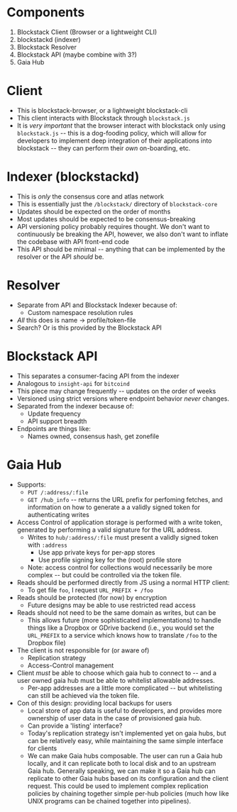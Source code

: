 
# Components

1. Blockstack Client (Browser or a lightweight CLI)
2. blockstackd (indexer)
3. Blockstack Resolver
4. Blockstack API (maybe combine with 3?)
5. Gaia Hub

# Client

* This is blockstack-browser, or a lightweight blockstack-cli
* This client interacts with Blockstack through `blockstack.js`
* It is *very important* that the browser interact with blockstack only using `blockstack.js` -- this is a dog-fooding policy, which will allow for developers to implement deep integration of their applications into blockstack -- they can perform their _own_ on-boarding, etc.

# Indexer (blockstackd)

* This is _only_ the consensus core and atlas network
* This is essentially just the `/blockstack/` directory of `blockstack-core`
* Updates should be expected on the order of months
* Most updates should be expected to be consensus-breaking
* API versioning policy probably requires thought. We don't want to continuously be breaking the API, however, we also don't want to inflate the codebase with API front-end code
* This API should be minimal -- anything that can be implemented by the resolver or the API _should_ be.

# Resolver

* Separate from API and Blockstack Indexer because of:
  * Custom namespace resolution rules
* _All_ this does is name -> profile/token-file
* Search? Or is this provided by the Blockstack API 

# Blockstack API

* This separates a consumer-facing API from the indexer
* Analogous to `insight-api` for `bitcoind`
* This piece may change frequently -- updates on the order of weeks
* Versioned using strict versions where endpoint behavior *never* changes.
* Separated from the indexer because of:
  * Update frequency
  * API support breadth
* Endpoints are things like:
  * Names owned, consensus hash, get zonefile

# Gaia Hub
* Supports:
  * `PUT /:address/:file`
  * `GET /hub_info` -- returns the URL prefix for perfoming fetches, and information on how to generate a a validly signed token for authenticating writes
* Access Control of application storage is performed with a write token, generated by performing a valid signature for the URL address.
  * Writes to `hub/:address/:file` must present a validly signed token with `:address`
    * Use app private keys for per-app stores
    * Use profile signing key for the (root) profile store
  * Note: access control for collections would necessarily be more complex -- but could be controlled via the token file.
* Reads should be performed directly from JS using a normal HTTP client:
  * To get file `foo`, I request `URL_PREFIX + /foo`
* Reads should be protected (for now) by encryption
  * Future designs may be able to use restricted read access
* Reads should not need to be the same domain as writes, but can be
  * This allows future (more sophisticated implementations) to handle things like a Dropbox or GDrive backend (i.e., you would set the `URL_PREFIX` to a service which knows how to translate `/foo` to the Dropbox file)
* The client is not responsible for (or aware of)
  * Replication strategy
  * Access-Control management
* Client _must_ be able to choose which gaia hub to connect to -- and a user owned gaia hub must be able to whitelist allowable addresses.
  * Per-app addresses are a little more complicated -- but whitelisting can still be achieved via the token file. 
* Con of this design: providing local backups for users
  * Local store of app data is useful to developers, and provides more ownership of user data in the case of provisioned gaia hub.
  * Can provide a 'listing' interface?
  * Today's replication strategy isn't implemented yet on gaia hubs, but can be relatively easy, while maintaining the same simple interface for clients
  * We can make Gaia hubs composable.  The user can run a Gaia hub locally, and it can replicate both to local disk and to an upstream Gaia hub.  Generally speaking, we can make it so a Gaia hub can replicate to other Gaia hubs based on its configuration and the client request.  This could be used to implement complex replication policies by chaining together simple per-hub policies (much how like UNIX programs can be chained together into pipelines).
